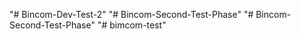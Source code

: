 "# Bincom-Dev-Test-2" 
"# Bincom-Second-Test-Phase" 
"# Bincom-Second-Test-Phase" 
"# bimcom-test" 
